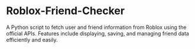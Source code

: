 # Roblox-Friend-Checker
A Python script to fetch user and friend information from Roblox using the official APIs. Features include displaying, saving, and managing friend data efficiently and easily.
